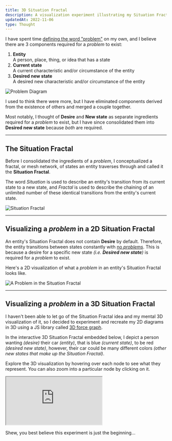```yaml
---
title: 3D Situation Fractal 
description: A visualization experiment illustrating my Situation Fractal concept
updatedAt: 2022-11-06
type: Thought
---
```


I have spent time [defining the word "problem"](/what-is-a-problem-4-months-later) on my own, and I believe there are 3 components required for a _problem_ to exist:

1. **Entity** <br>A person, place, thing, or idea that has a state
2. **Current state** <br>A current characteristic and/or circumstance of the entity
3. **Desired new state** <br>A desired new characteristic and/or circumstance of the entity

![Problem Diagram](/img/what-is-a-problem/problem-diagram.svg "Problem Diagram")

I used to think there were more, but I have eliminated components derived from the existence of others and merged a couple together.

Most notably, I thought of **Desire** and **New state** as separate ingredients required for a _problem_ to exist, but I have since consolidated them into **Desired new state** because _both_ are required.

---

## The Situation Fractal

Before I consolidated the ingredients of a _problem_, I conceptualized a fractal, or mesh network, of states an entity traverses through and called it the **Situation Fractal**.

The word _Situation_ is used to describe an entity's transition from its current state to a new state, and _Fractal_ is used to describe the chaining of an unlimited number of these identical transitions from the entity's current state.

![Situation Fractal](/img/what-is-a-problem/situation-fractal.svg "Situation Fractal")

---

## Visualizing a _problem_ in a 2D Situation Fractal

An entity's Situation Fractal does not contain **Desire** by default. Therefore, the entity transitions between states constantly with <u>no _problems_</u>. This is because a desire for a specific new state _(i.e. **Desired new state**)_ is required for a _problem_ to exist.

Here's a 2D visualization of what a _problem_ in an entity's Situation Fractal looks like.

![A Problem in the Situation Fractal](/img/what-is-a-problem/a-problem-in-the-situation-fractal.svg "A Problem in the Situation Fractal")

---

## Visualizing a _problem_ in a 3D Situation Fractal

I haven't been able to let go of the Situation Fractal idea and my mental 3D visualization of it, so I decided to experiment and recreate my 2D diagrams in 3D using a JS library called [3D force graph](https://github.com/vasturiano/3d-force-graph).

In the interactive 3D Situation Fractal embedded below, I depict a person wanting _(desire)_ their car _(entity)_, that is blue _(current state)_, to be red _(desired new state)_, however, their car could be many different colors _(other new states that make up the Situation Fractal)_.

Explore the 3D visualization by hovering over each node to see what they represent. You can also zoom into a particular node by clicking on it.

<iframe src="https://stackblitz.com/edit/web-platform-cxpatp?embed=1&file=index.html&hideDevTools=1&hideExplorer=1&hideNavigation=1&theme=light&view=preview" title="Situation Fractal in 3D"></iframe>

Shew, you best believe this experiment is just the beginning...
